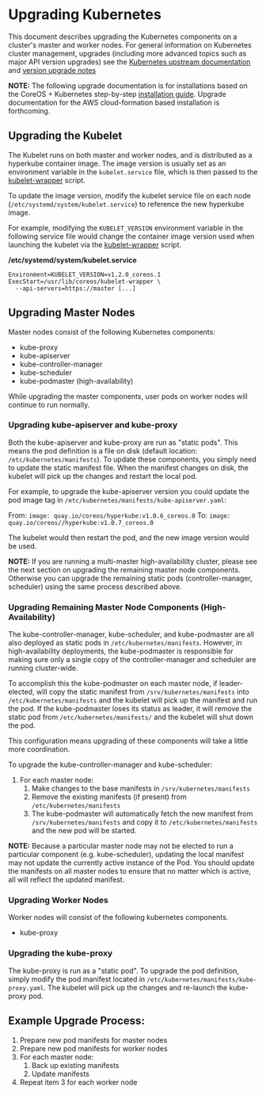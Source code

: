 # Upgrading Kubernetes

This document describes upgrading the Kubernetes components on a cluster's master and worker nodes. For general information on Kubernetes cluster management, upgrades (including more advanced topics such as major API version upgrades) see the [Kubernetes upstream documentation](http://kubernetes.io/docs/admin/cluster-management.html) and [version upgrade notes](https://github.com/kubernetes/kubernetes/blob/release-1.2/docs/design/versioning.md#upgrades)

**NOTE:** The following upgrade documentation is for installations based on the CoreOS + Kubernetes step-by-step [installation guide](https://coreos.com/kubernetes/docs/latest/getting-started.html). Upgrade documentation for the AWS cloud-formation based installation is forthcoming.

## Upgrading the Kubelet

The Kubelet runs on both master and worker nodes, and is distributed as a hyperkube container image. The image version is usually set as an environment variable in the `kubelet.service` file, which is then passed to the [kubelet-wrapper](kubelet-wrapper.md) script.

To update the image version, modify the kubelet service file on each node (`/etc/systemd/system/kubelet.service`) to reference the new hyperkube image.

For example, modifying the `KUBELET_VERSION` environment variable in the following service file would change the container image version used when launching the kubelet via the [kubelet-wrapper](kubelet-wrapper.md) script.

**/etc/systemd/system/kubelet.service**

```
Environment=KUBELET_VERSION=v1.2.0_coreos.1
ExecStart=/usr/lib/coreos/kubelet-wrapper \
  --api-servers=https://master [...]
```

## Upgrading Master Nodes

Master nodes consist of the following Kubernetes components:

* kube-proxy
* kube-apiserver
* kube-controller-manager
* kube-scheduler
* kube-podmaster (high-availability)

While upgrading the master components, user pods on worker nodes will continue to run normally.

### Upgrading kube-apiserver and kube-proxy

Both the kube-apiserver and kube-proxy are run as "static pods". This means the pod definition is a file on disk (default location: `/etc/kubernetes/manifests`). To update these components, you simply need to update the static manifest file. When the manifest changes on disk, the kubelet will pick up the changes and restart the local pod.

For example, to upgrade the kube-apiserver version you could update the pod image tag in `/etc/kubernetes/manifests/kube-apiserver.yaml`:

From: `image: quay.io/coreos/hyperkube:v1.0.6_coreos.0`
To: `image: quay.io/coreos//hyperkube:v1.0.7_coreos.0`

The kubelet would then restart the pod, and the new image version would be used.

**NOTE:** If you are running a multi-master high-availabililty cluster, please see the next section on upgrading the remaining master node components. Otherwise you can upgrade the remaining static pods (controller-manager, scheduler) using the same process described above.

### Upgrading Remaining Master Node Components (High-Availability)

The kube-controller-manager, kube-scheduler, and kube-podmaster are all also deployed as static pods in `/etc/kubernetes/manifests`. However, in high-availability deployments, the kube-podmaster is responsible for making sure only a single copy of the controller-manager and scheduler are running cluster-wide.

To accomplish this the kube-podmaster on each master node, if leader-elected, will copy the static manifest from `/srv/kubernetes/manifests` into `/etc/kubernetes/manifests` and the kubelet will pick up the manifest and run the pod. If the kube-podmaster loses its status as leader, it will remove the static pod from `/etc/kubernetes/manifests/` and the kubelet will shut down the pod.

This configuration means upgrading of these components will take a little more coordination.

To upgrade the kube-controller-manager and kube-scheduler:

1. For each master node:
   1. Make changes to the base manifests in `/srv/kubernetes/manifests`
   1. Remove the existing manifests (if present) from `/etc/kubernetes/manifests`
   1. The kube-podmaster will automatically fetch the new manifest from `/srv/kubernetes/manifests` and copy it to `/etc/kubernetes/manifests` and the new pod will be started.

**NOTE:** Because a particular master node may not be elected to run a particular component (e.g. kube-scheduler), updating the local manifest may not update the currently active instance of the Pod. You should update the manifests on all master nodes to ensure that no matter which is active, all will reflect the updated manifest.

### Upgrading Worker Nodes

Worker nodes will consist of the following kubernetes components.

* kube-proxy

### Upgrading the kube-proxy

The kube-proxy is run as a "static pod". To upgrade the pod definition, simply modify the pod manifest located in `/etc/kubernetes/manifests/kube-proxy.yaml`. The kubelet will pick up the changes and re-launch the kube-proxy pod.

## Example Upgrade Process:

1. Prepare new pod manifests for master nodes
1. Prepare new pod manifests for worker nodes
1. For each master node:
    1. Back up existing manifests
    1. Update manifests
1. Repeat item 3 for each worker node
